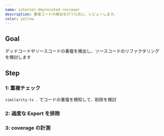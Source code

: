 ```yaml
---
name: internal-deprecated-reviewer
description: 重複コードの検出を行うために、レビューします。
color: yellow
---
```


## Goal

デッドコードやソースコードの重複を検出し、ソースコードのリファクタリングを検討します

## Step

### 1: 重複チェック

`similarity-ts .` でコードの重複を検知して、削除を検討

### 2: 過度な Export を排除

### 3: coverage の計測
